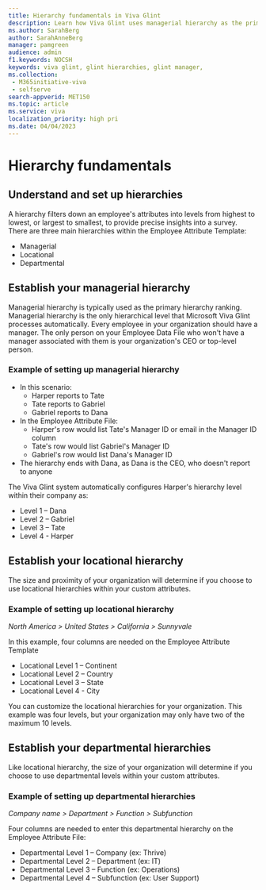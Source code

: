 ```yaml
---
title: Hierarchy fundamentals in Viva Glint
description: Learn how Viva Glint uses managerial hierarchy as the primary hierarchy ranking and processes the levels automatically, with a capacity of up to 10 levels.
ms.author: SarahBerg
author: SarahAnneBerg
manager: pamgreen
audience: admin
f1.keywords: NOCSH
keywords: viva glint, glint hierarchies, glint manager,
ms.collection: 
 - M365initiative-viva
 - selfserve
search-appverid: MET150
ms.topic: article
ms.service: viva
localization_priority: high pri
ms.date: 04/04/2023
---
```

# Hierarchy fundamentals

## Understand and set up hierarchies

A hierarchy filters down an employee's attributes into levels from highest to lowest, or largest to smallest, to provide precise insights into a survey. There are three main hierarchies within the Employee Attribute Template:

- Managerial
- Locational
- Departmental

## Establish your managerial hierarchy

Managerial hierarchy is typically used as the primary hierarchy ranking. Managerial hierarchy is the only hierarchical level that Microsoft Viva Glint processes automatically. Every employee in your organization should have a manager. The only person on your Employee Data File who won't have a manager associated with them is your organization's CEO or top-level person. 

### Example of setting up managerial hierarchy

- In this scenario:
  - Harper reports to Tate
  - Tate reports to Gabriel
  - Gabriel reports to Dana
- In the Employee Attribute File:
  - Harper's row would list Tate's Manager ID or email in the Manager ID column 
  - Tate's row would list Gabriel's Manager ID
  - Gabriel's row would list Dana's Manager ID
- The hierarchy ends with Dana, as Dana is the CEO, who doesn't report to anyone

The Viva Glint system automatically configures Harper's hierarchy level within their company as:

- Level 1 – Dana
- Level 2 – Gabriel
- Level 3 – Tate
- Level 4 - Harper

## Establish your locational hierarchy

The size and proximity of your organization will determine if you choose to use locational hierarchies within your custom attributes. 

### Example of setting up locational hierarchy

*North America > United States > California > Sunnyvale*

In this example, four columns are needed on the Employee Attribute Template

- Locational Level 1 – Continent
- Locational Level 2 – Country
- Locational Level 3 – State
- Locational Level 4 - City

You can customize the locational hierarchies for your organization. This example was four levels, but your organization may only have two of the maximum 10 levels.

## Establish your departmental hierarchies

Like locational hierarchy, the size of your organization will determine if you choose to use departmental levels within your custom attributes. 

### Example of setting up departmental hierarchies

*Company name > Department > Function > Subfunction*

Four columns are needed to enter this departmental hierarchy on the Employee Attribute File:

- Departmental Level 1 – Company (ex: Thrive)
- Departmental Level 2 – Department (ex: IT)
- Departmental Level 3 – Function (ex: Operations)
- Departmental Level 4 – Subfunction (ex: User Support)